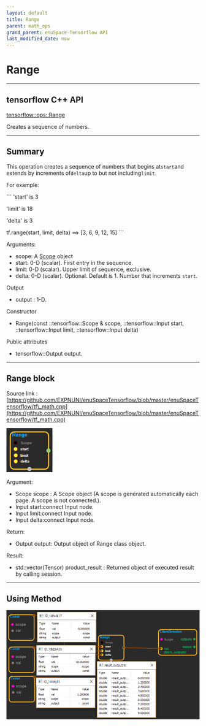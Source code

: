 ```yaml
--- 
layout: default 
title: Range 
parent: math_ops 
grand_parent: enuSpace-Tensorflow API 
last_modified_date: now 
--- 
```


# Range

---

## tensorflow C++ API

[tensorflow::ops::Range](https://www.tensorflow.org/api_docs/cc/class/tensorflow/ops/range)

Creates a sequence of numbers.

---

## Summary

This operation creates a sequence of numbers that begins at`start`and extends by increments of`delta`up to but not including`limit`.

For example:

\`\`\` 'start' is 3

'limit' is 18

'delta' is 3

tf.range\(start, limit, delta\) ==&gt; \[3, 6, 9, 12, 15\] \`\`\`

Arguments:

* scope: A [Scope](https://www.tensorflow.org/api_docs/cc/class/tensorflow/scope.html#classtensorflow_1_1_scope) object
* start: 0-D \(scalar\). First entry in the sequence.
* limit: 0-D \(scalar\). Upper limit of sequence, exclusive.
* delta: 0-D \(scalar\). Optional. Default is 1. Number that increments `start`.

Output

* output : 1-D.

Constructor

* Range\(const ::tensorflow::Scope & scope, ::tensorflow::Input start, ::tensorflow::Input limit, ::tensorflow::Input delta\)

Public attributes

* tensorflow::Output output.

---

## Range block

Source link : [https://github.com/EXPNUNI/enuSpaceTensorflow/blob/master/enuSpaceTensorflow/tf\_math.cpp](https://github.com/EXPNUNI/enuSpaceTensorflow/blob/master/enuSpaceTensorflow/tf_math.cpp)

![](../assets/math_Range_Symbol.png)

Argument:

* Scope scope : A Scope object \(A scope is generated automatically each page. A scope is not connected.\).
* Input start:connect  Input node.
* Input limit:connect  Input node.
* Input delta:connect  Input node.

Return:

* Output output: Output object of Range class object.

Result:

* std::vector\(Tensor\) product\_result : Returned object of executed result by calling session.

---

## Using Method

![](../assets/math_Range_Method.png)

